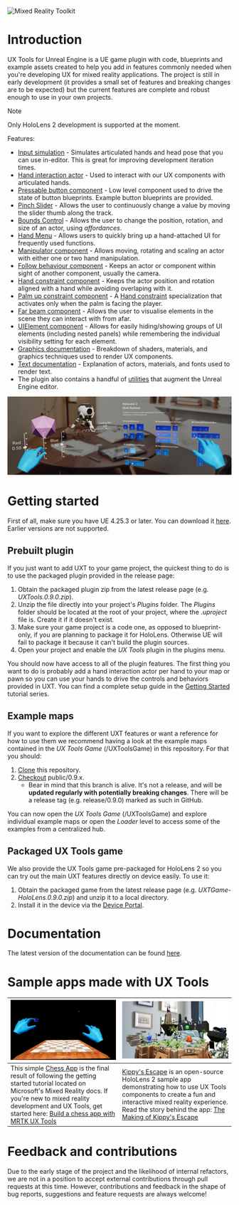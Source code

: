 ![Mixed Reality Toolkit](Docs/Images/MRTK_Unreal_UXT_Banner_Rounded.png)

# Introduction

UX Tools for Unreal Engine is a UE game plugin with code, blueprints and example assets created to help you add in features commonly needed when you're developing UX for mixed reality applications. The project is still in early development (it provides a small set of features and breaking changes are to be expected) but the current features are complete and robust enough to use in your own projects.

> [!NOTE]
> Only HoloLens 2 development is supported at the moment.

Features:
- [Input simulation](Docs/InputSimulation.md) - Simulates articulated hands and head pose that you can use in-editor. This is great for improving development iteration times.
- [Hand interaction actor](Docs/HandInteraction.md) - Used to interact with our UX components with articulated hands.
- [Pressable button component](Docs/PressableButton.md) - Low level component used to drive the state of button blueprints. Example button blueprints are provided.
- [Pinch Slider](Docs/PinchSlider.md) - Allows the user to continuously change a value by moving the slider thumb along the track.
- [Bounds Control](Docs/BoundsControl.md) - Allows the user to change the position, rotation, and size of an actor, using _affordances_.
- [Hand Menu](Docs/HandMenu.md) - Allows users to quickly bring up a hand-attached UI for frequently used functions.
- [Manipulator component](Docs/Manipulator.md) - Allows moving, rotating and scaling an actor with either one or two hand manipulation.
- [Follow behaviour component](Docs/FollowComponent.md) - Keeps an actor or component within sight of another component, usually the camera.
- [Hand constraint component](Docs/HandConstraintComponent.md) - Keeps the actor position and rotation aligned with a hand while avoiding overlaping with it.
- [Palm up constraint component](Docs/PalmUpConstraintComponent.md) - A [Hand constraint](Docs/HandConstraintComponent.md) specialization that activates only when the palm is facing the player.
- [Far beam component](Docs/FarBeam.md) - Allows the user to visualise elements in the scene they can interact with from afar.
- [UIElement component](Docs/UIElements.md) - Allows for easily hiding/showing groups of UI elements (including nested panels) while remembering the individual visibility setting for each element.
- [Graphics documentation](Docs/Graphics.md) - Breakdown of shaders, materials, and graphics techniques used to render UX components.
- [Text documentation](Docs/Text.md) - Explanation of actors, materials, and fonts used to render text.
- The plugin also contains a handful of [utilities](Docs/Utilities.md) that augment the Unreal Engine editor.

![Features](Docs/Images/Features.png)


# Getting started

First of all, make sure you have UE 4.25.3 or later. You can download it [here](https://www.unrealengine.com/get-now). Earlier versions are not supported.

## Prebuilt plugin

If you just want to add UXT to your game project, the quickest thing to do is to use the packaged plugin provided in the release page:
1. Obtain the packaged plugin zip from the latest release page (e.g. _UXTools.0.9.0.zip_).
1. Unzip the file directly into your project's _Plugins_ folder. The _Plugins_ folder should be located at the root of your project, where the _.uproject_ file is. Create it if it doesn't exist.
1. Make sure your game project is a code one, as opposed to blueprint-only, if you are planning to package it for HoloLens. Otherwise UE will fail to package it because it can't build the plugin sources.
1. Open your project and enable the _UX Tools_ plugin in the plugins menu.

You should now have access to all of the plugin features. The first thing you want to do is probably add a hand interaction actor per hand to your map or pawn so you can use your hands to drive the controls and behaviors provided in UXT. You can find a complete setup guide in the [Getting Started](https://docs.microsoft.com/windows/mixed-reality/unreal-uxt-ch1) tutorial series.

## Example maps

If you want to explore the different UXT features or want a reference for how to use them we recommend having a look at the example maps contained in the _UX Tools Game_ (/UXToolsGame) in this repository. For that you should:

1. [Clone](https://help.github.com/en/desktop/contributing-to-projects/cloning-a-repository-from-github-to-github-desktop) this repository.
1. [Checkout](https://help.github.com/en/desktop/contributing-to-projects/switching-between-branches) public/0.9.x.
    * Bear in mind that this branch is alive. It's not a release, and will be **updated regularly with potentially breaking changes**. There will be a release tag (e.g. release/0.9.0) marked as such in GitHub.

You can now open the _UX Tools Game_ (/UXToolsGame) and explore individual example maps or open the _Loader_ level to access some of the examples from a centralized hub.

## Packaged UX Tools game

We also provide the UX Tools game pre-packaged for HoloLens 2 so you can try out the main UXT features directly on device easily. To use it:

1. Obtain the packaged game from the latest release page (e.g. _UXTGame-HoloLens.0.9.0.zip_) and unzip it to a local directory.
1. Install it in the device via the [Device Portal](https://docs.microsoft.com/en-us/windows/uwp/debug-test-perf/device-portal-hololens).


# Documentation

The latest version of the documentation can be found [here](https://microsoft.github.io/MixedReality-UXTools-Unreal).

# Sample apps made with UX Tools

| [![Chess App](Docs/Images/Samples_Chess.png)](https://docs.microsoft.com/en-us/windows/mixed-reality/develop/unreal/tutorials/unreal-uxt-ch1) | [![Kippy's Escape](Docs/Images/Samples_KE.jpg)](https://aka.ms/KippysEscape) |
|:--- |:--- |
| This simple [Chess App](https://github.com/microsoft/MixedReality-Unreal-Samples/tree/master/ChessApp) is the final result of following the getting started tutorial located on Microsoft's Mixed Reality docs. If you're new to mixed reality development and UX Tools, get started here: [Build a chess app with MRTK UX Tools](https://docs.microsoft.com/en-us/windows/mixed-reality/develop/unreal/tutorials/unreal-uxt-ch1) | [Kippy's Escape](https://github.com/microsoft/MixedReality-Unreal-KippysEscape) is an open-source HoloLens 2 sample app demonstrating how to use UX Tools components to create a fun and interactive mixed reality experience. Read the story behind the app: [The Making of Kippy's Escape](https://aka.ms/KippysEscape) |

# Feedback and contributions

Due to the early stage of the project and the likelihood of internal refactors, we are not in a position to accept external contributions through pull requests at this time. However, contributions and feedback in the shape of bug reports, suggestions and feature requests are always welcome!
